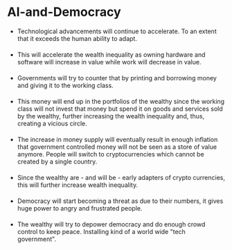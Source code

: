 # AI-and-Democracy

<style>
 li { margin-bottom: 20px; }
</style>

<ul>

<li>
 Technological advancements will continue to accelerate.
 To an extent that it exceeds the human ability to adapt.
</li>

<li>
 This will accelerate the wealth inequality as owning
 hardware and software will increase in value while work will
 decrease in value.
</li>

<li>
 Governments will try to counter that by printing and borrowing
 money and giving it to the working class.
</li>

<li>
 This money will end up in the portfolios of the wealthy since the
 working class will not invest that money but spend it on goods and
 services sold by the wealthy, further increasing the wealth
 inequality and, thus, creating a vicious circle.
</li>

<li>
 The increase in money supply will eventually result in enough
 inflation that government controlled money will not be seen as
 a store of value anymore. People will switch to cryptocurrencies
 which cannot be created by a single country.
</li>

<li>
 Since the wealthy are - and will be - early adapters of crypto
 currencies, this will further increase wealth inequality.
</li>

<li>
 Democracy will start becoming a threat as due to
 their numbers, it gives huge power to angry and frustrated
 people.
</li>

<li>
 The wealthy will try to depower democracy and do enough 
 crowd control to keep peace. Installing kind of a
 world wide "tech government".
</li>

</ul>

